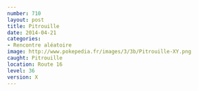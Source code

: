 ```yaml
---
number: 710
layout: post
title: Pitrouille
date: 2014-04-21
categories:
- Rencontre aléatoire
image: http://www.pokepedia.fr/images/3/3b/Pitrouille-XY.png
caught: Pitrouille
location: Route 16
level: 36
version: X
---
```

